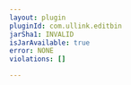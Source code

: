 ```yaml
---
layout: plugin
pluginId: com.ullink.editbin
jarSha1: INVALID
isJarAvailable: true
error: NONE
violations: []

---
```

